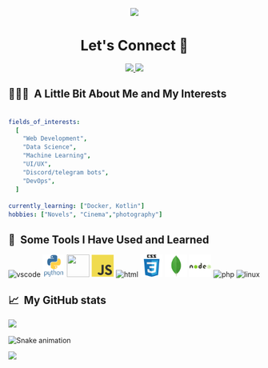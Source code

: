 <p align="center">
  <img src="https://capsule-render.vercel.app/api?text=Hello%20Everyone!%E2%9D%A4&animation=fadeIn&type=waving&color=gradient&height=100"/>
</p>

<h1 align="center">
  Let's Connect 💬
</h1>
<p align="center">
<a href="https://twitter.com/i_hashed">
  <img height="50" src="https://user-images.githubusercontent.com/46517096/166974271-91dfa250-d70b-4cb9-8707-f1bda1b708c3.png"/>
</a>
  <a href="https://discordapp.com/users/164217311572525056">
  <img height="50" src="https://i.imgur.com/jL4YIdv.png"/>
</a>
</p>

<h2> 👨🏻‍💻 &nbsp;A Little Bit About Me and My Interests</h2>

```yaml

fields_of_interests:
  [
    "Web Development",
    "Data Science",
    "Machine Learning",
    "UI/UX",
    "Discord/telegram bots",
    "DevOps",
  ]

currently_learning: ["Docker, Kotlin"]
hobbies: ["Novels", "Cinema","photography"]
```

<h2> 🚀 &nbsp;Some Tools I Have Used and Learned</h2>
<p align="left">
<img src="https://cdn.jsdelivr.net/gh/devicons/devicon/icons/vscode/vscode-original.svg" alt="vscode" width="45" height="45"/>
<img src="https://raw.githubusercontent.com/devicons/devicon/master/icons/python/python-original-wordmark.svg" alt="python" width="45" height="45" />
<img src="https://cdn.jsdelivr.net/gh/devicons/devicon/icons/cplusplus/cplusplus-original.svg" width="45" height="45"/>
<img src="https://raw.githubusercontent.com/devicons/devicon/master/icons/javascript/javascript-original.svg" alt="javascript" width="45" height="45" />
<img src="https://cdn.jsdelivr.net/gh/devicons/devicon/icons/html5/html5-original.svg" alt="html" width="45" height="45"/>
<img src="https://raw.githubusercontent.com/devicons/devicon/master/icons/css3/css3-original-wordmark.svg" alt="css3" width="45" height="45" />
<img src="https://raw.githubusercontent.com/devicons/devicon/master/icons/mongodb/mongodb-original.svg" alt="mongodb" width="45" height="45" />
<img src="https://raw.githubusercontent.com/devicons/devicon/master/icons/nodejs/nodejs-original-wordmark.svg" alt="nodejs" width="45" height="45" />
<img src="https://cdn.jsdelivr.net/gh/devicons/devicon/icons/php/php-original.svg" alt="php" width="45" height="45"/>
<img src="https://cdn.jsdelivr.net/gh/devicons/devicon/icons/linux/linux-original.svg" alt="linux" width="45" height="45"/>       
   </p>

<h2> 📈 &nbsp;My GitHub stats</h2>
<a href="https://github.com/Hashedcat">
  <img height="180em" src="https://github-readme-stats.vercel.app/api?username=Hashedcat&theme=noctis_minimus&show_icons=true" />
  </a>
  
 ![Snake animation](https://user-images.githubusercontent.com/117061241/198948561-eb78fcd4-59ed-4d46-8e46-8fc4b82ba8b8.svg)
  
<p align="left">
  <img src="https://capsule-render.vercel.app/api?type=waving&color=gradient&height=100&section=footer"/>
</p>
  
 

  
